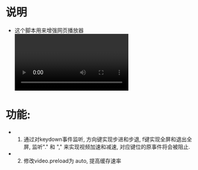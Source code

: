 # 说明
* 这个脚本用来增强网页播放器 <video>
# 功能:
* 1. 通过对keydown事件监听, 方向键实现步进和步退, f键实现全屏和退出全屏, 监听"." 和 "," 来实现视频加速和减速, 对应键位的原事件将会被阻止.
* 2. 修改video.preload为 auto, 提高缓存速率
